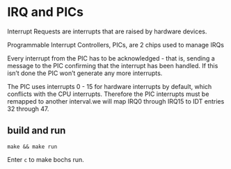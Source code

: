 # IRQ and PICs

Interrupt Requests are interrupts that are raised by hardware devices.

Programmable Interrupt Controllers, PICs, are 2 chips used to manage IRQs

Every interrupt from the PIC has to be acknowledged - that is, sending a message to the PIC confirming that the interrupt has been handled. If this isn’t done the PIC won’t generate any more interrupts.

The PIC uses interrupts 0 - 15 for hardware interrupts by default, which conflicts with the CPU interrupts. Therefore the PIC interrupts must be remapped to another interval.we will map IRQ0 through IRQ15 to IDT entries 32 through 47.


## build and run 

```
make && make run
```

Enter `c` to make bochs run.


